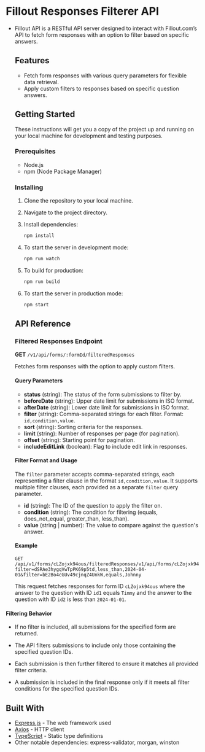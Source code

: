 # Fillout Responses Filterer API

- Fillout API is a RESTful API server designed to interact with Fillout.com’s API to fetch form responses with an option to filter based on specific answers.

  ## Features

    - Fetch form responses with various query parameters for flexible data retrieval.
    - Apply custom filters to responses based on specific question answers.

  ## Getting Started

  These instructions will get you a copy of the project up and running on your local machine for development and testing purposes.

  ### Prerequisites

    - Node.js
    - npm (Node Package Manager)

  ### Installing

    1. Clone the repository to your local machine.

    2. Navigate to the project directory.

    3. Install dependencies:

       ```bash
       npm install
       ```

    4. To start the server in development mode:

       ```bash
       npm run watch
       ```

    5. To build for production:

       ```bash
       npm run build
       ```

    6. To start the server in production mode:

       ```bash
       npm start
       ```

  ## API Reference

  ### Filtered Responses Endpoint

  **GET** `/v1/api/forms/:formId/filteredResponses`

  Fetches form responses with the option to apply custom filters.

  #### Query Parameters

    - **status** (string): The status of the form submissions to filter by.
    - **beforeDate** (string): Upper date limit for submissions in ISO format.
    - **afterDate** (string): Lower date limit for submissions in ISO format.
    - **filter** (string): Comma-separated strings for each filter. Format: `id,condition,value`.
    - **sort** (string): Sorting criteria for the responses.
    - **limit** (string): Number of responses per page (for pagination).
    - **offset** (string): Starting point for pagination.
    - **includeEditLink** (boolean): Flag to include edit link in responses.

  #### Filter Format and Usage

  The `filter` parameter accepts comma-separated strings, each representing a filter clause in the format `id,condition,value`. It supports multiple filter clauses, each provided as a separate `filter` query parameter.

    - **id** (string): The ID of the question to apply the filter on.
    - **condition** (string): The condition for filtering (equals, does_not_equal, greater_than, less_than).
    - **value** (string | number): The value to compare against the question's answer.

  #### Example

  ```http
  GET /api/v1/forms/cLZojxk94ous/filteredResponses/v1/api/forms/cLZojxk94ous/filteredResponses?filter=dSRAe3hygqVwTpPK69p5td,less_than,2024-04-01&filter=bE2Bo4cGUv49cjnqZ4UnkW,equals,Johnny
  ```

  This request fetches responses for form ID `cLZojxk94ous` where the answer to the question with ID `id1` equals `Timmy` and the answer to the question with ID `id2` is less than `2024-01-01`.



#### Filtering Behavior

- If no filter is included, all submissions for the specified form are returned.

- The API filters submissions to include only those containing the specified question IDs.
- Each submission is then further filtered to ensure it matches all provided filter criteria.
- A submission is included in the final response only if it meets all filter conditions for the specified question IDs.



## Built With

- [Express.js](https://expressjs.com/) - The web framework used
- [Axios](https://axios-http.com/) - HTTP client
- [TypeScript](https://www.typescriptlang.org/) - Static type definitions
- Other notable dependencies: express-validator, morgan, winston
